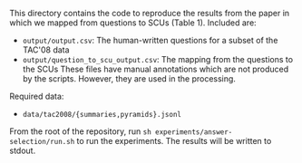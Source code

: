 This directory contains the code to reproduce the results from the paper in which we mapped from questions to SCUs (Table 1).
Included are:
- `output/output.csv`: The human-written questions for a subset of the TAC'08 data
- `output/question_to_scu_output.csv`: The mapping from the questions to the SCUs
These files have manual annotations which are not produced by the scripts.
However, they are used in the processing.

Required data:
- `data/tac2008/{summaries,pyramids}.jsonl`

From the root of the repository, run `sh experiments/answer-selection/run.sh` to run the experiments.
The results will be written to stdout. 